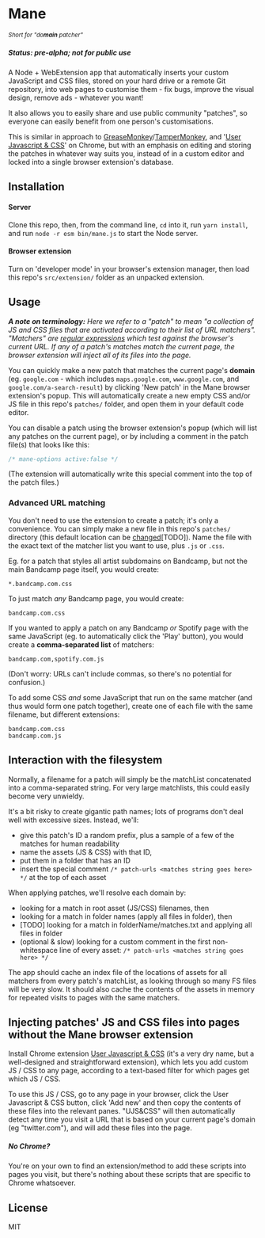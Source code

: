 # Mane

<small><i>Short for "do<b>main</b> patcher"</i></small>

##### Status: pre-alpha; not for public use

A Node + WebExtension app that automatically inserts your custom JavaScript and CSS files, stored on your hard drive or a remote Git repository, into web pages to customise them - fix bugs, improve the visual design, remove ads - whatever you want! 

It also allows you to easily share and use public community "patches", so everyone can easily benefit from one person's customisations. 

This is similar in approach to [GreaseMonkey](https://addons.mozilla.org/en-US/firefox/addon/greasemonkey/)/[TamperMonkey](https://chrome.google.com/webstore/detail/tampermonkey/dhdgffkkebhmkfjojejmpbldmpobfkfo), and '[User Javascript & CSS](https://chrome.google.com/webstore/detail/user-javascript-and-css/nbhcbdghjpllgmfilhnhkllmkecfmpld)' on Chrome, but with an emphasis on editing and storing the patches in whatever way suits you, instead of in a custom editor and locked into a single browser extension's database.

## Installation

#### Server

Clone this repo, then, from the command line, `cd` into it, run `yarn install`, and run `node -r esm bin/mane.js` to start the Node server.

#### Browser extension

Turn on 'developer mode' in your browser's extension manager, then load this repo's `src/extension/` folder as an unpacked extension.

## Usage

<i>**A note on terminology:** Here we refer to a "patch" to mean "a collection of JS and CSS files that are activated according to their list of URL matchers". "Matchers" are [regular expressions](https://regexr.com/) which test against the browser's current URL. If any of a patch's matches match the current page, the browser extension will inject all of its files into the page.</i>

You can quickly make a new patch that matches the current page's **domain** (eg. `google.com` - which includes `maps.google.com`, `www.google.com`, and `google.com/a-search-result`) by clicking 'New patch' in the Mane browser extension's popup. This will automatically create a new empty CSS and/or JS file in this repo's `patches/` folder, and open them in your default code editor. 

You can disable a patch using the browser extension's popup (which will list any patches on the current page), or by including a comment in the patch file(s) that looks like this:

```javascript
/* mane-options active:false */
```

(The extension will automatically write this special comment into the top of the patch files.)

### Advanced URL matching

You don't need to use the extension to create a patch; it's only a convenience. You can simply make a new file in this repo's `patches/` directory (this default location can be [changed](#configuration)[TODO]). Name the file with the exact text of the matcher list you want to use, plus `.js` or `.css`.

Eg. for a patch that styles all artist subdomains on Bandcamp, but not the main Bandcamp page itself, you would create:

```
*.bandcamp.com.css
```

To just match *any* Bandcamp page, you would create:

```
bandcamp.com.css
```

If you wanted to apply a patch on any Bandcamp *or* Spotify page with the same JavaScript (eg. to automatically click the 'Play' button), you would create a **comma-separated list** of matchers:

```
bandcamp.com,spotify.com.js
```

(Don't worry: URLs can't include commas, so there's no potential for confusion.)

To add some CSS *and* some JavaScript that run on the same matcher (and thus would form one patch together), create one of each file with the same filename, but different extensions:

```
bandcamp.com.css
bandcamp.com.js
```

## Interaction with the filesystem

Normally, a filename for a patch will simply be the matchList concatenated into a comma-separated string. For very large matchlists, this could easily become very unwieldy.

It's a bit risky to create gigantic path names; lots of programs don't deal well with excessive sizes. Instead, we'll: 
	
- give this patch's ID a random prefix, plus a sample of a few of the matches for human readability
- name the assets (JS & CSS) with that ID,
- put them in a folder that has an ID 
- insert the special comment `/* patch-urls <matches string goes here> */` at the top of each asset

When applying patches, we'll resolve each domain by:
	
- looking for a match in root asset (JS/CSS) filenames, then
- looking for a match in folder names (apply all files in folder), then
- [TODO] looking for a match in folderName/matches.txt and applying all files in folder
- (optional & slow) looking for a custom comment in the first non-whitespace line of every asset: `/* patch-urls <matches string goes here> */`

The app should cache an index file of the locations of assets for all matchers from every patch's matchList, as looking through so many FS files will be very slow. It should also cache the contents of the assets in memory for repeated visits to pages with the same matchers.

## Injecting patches' JS and CSS files into pages without the Mane browser extension

Install Chrome extension [User Javascript & CSS](https://chrome.google.com/webstore/detail/user-javascript-and-css/nbhcbdghjpllgmfilhnhkllmkecfmpld) (it's a very dry name, but a well-designed and straightforward extension), which lets you add custom JS / CSS to any page, according to a text-based filter for which pages get which JS / CSS. 

To use this JS / CSS, go to any page in your browser, click the User Javascript & CSS button, click 'Add new' and then copy the contents of these files into the relevant panes. "UJS&CSS" will then automatically detect any time you visit a URL that is based on your current page's domain (eg "twitter.com"), and will add these files into the page.

##### No Chrome?

You're on your own to find an extension/method to add these scripts into pages you visit, but there's nothing about these scripts that are specific to Chrome whatsoever.

## License

MIT